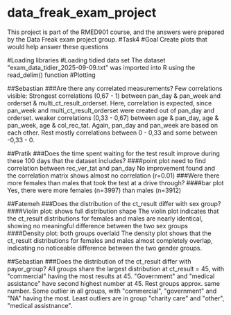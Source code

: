 # data_freak_exam_project
This project is part of the RMED901 course, and the answers were prepared by the Data Freak exam project group.
#Task4
#Goal
Create plots that would help answer these questions

#Loading libraries
#Loading tidied data set
The dataset "exam_data_tidier_2025-09-09.txt" was imported into R using the read_delim() function
#Plotting

##Sebastian
###Are there any correlated measurements?
Few correlations visible: 
Strongest correlations (0,67 - 1) between pan_day & pan_week and orderset & multi_ct_result_orderset. Here, correlation is expected, since pan_week and multi_ct_result_orderset were created out of pan_day and orderset.
weaker correlations (0,33 - 0,67) between age & pan_day, age & pan_week, age & col_rec_tat. Again, pan_day and pan_week are based on each other. 
Rest mostly correlations between 0 - 0,33 and some between -0,33 - 0.

##Pratik
###Does the time spent waiting for the test result improve during these 100 days that the dataset includes?
####point plot
need to find correlation between rec_ver_tat and pan_day
No improvement found and the correlation matrix shows almost no correlation (r=0.01)
###Were there more females than males that took the test at a drive through?
####bar plot
Yes, there were more females (n=3997) than males (n=3912)

##Fatemeh
###Does the distribution of the ct_result differ with sex group?
####Violin plot: shows full distribution shape
The violin plot indicates that the ct_result distributions for females and males are nearly identical, showing no meaningful difference between the two sex groups
####Density plot: both groups overlaid
The density plot shows that the ct_result distributions for females and males almost completely overlap, indicating no noticeable difference between the two gender groups.

##Sebastian
###Does the distribution of the ct_result differ with payor_group?
All groups share the largest distribution at ct_result = 45, with "commercial" having the most results at 45.
"Government" and "medical assistance" have second highest number at 45. Rest groups approx. same number.
Some outlier in all groups, with "commercial", "government" and "NA" having the most. Least outliers are in group "charity care" and "other", "medical assistnance".